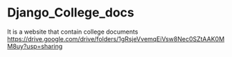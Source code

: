# Django_College_docs
It is a website that contain college documents
https://drive.google.com/drive/folders/1gRsjeVvemqEiVsw8Nec0SZtAAK0MM8uy?usp=sharing
